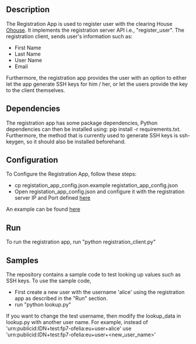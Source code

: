 
## Description

The Registration App is used to register user with the clearing House [Ohouse](https://github.com/motine/Ohouse). It implements the registration server API i.e., "register_user". The registration client, 
sends user's information such as: 
- First Name 
- Last Name 
- User Name 
- Email 

Furthermore, the registration app provides the user with an option to either let the app generate SSH keys for him / her, or let the users provide the key to the client themselves. 


## Dependencies

The registration app has some package dependencies, Python dependencies can then be installed using: pip install -r requirements.txt.  
Furthermore, the method that is currently used to generate SSH keys is ssh-keygen, so it should also be installed beforehand. 
 
## Configuration 

To Configure the Registration App, follow these steps: 
- cp registation_app_config.json.example registation_app_config.json 
- Open registation_app_config.json and configure it with the registration server IP and Port defined [here](https://github.com/motine/Ohouse)

An example can be found [here](https://gist.github.com/zanetworker/ee4fedbeab782d797d0b) 


## Run 

To run the registration app, run "python  registration_client.py" 


## Samples 

The repository contains a sample code to test looking up values such as SSH keys. To use the sample code, 
- First create a new user with the username 'alice' using the registration app as described in the "Run" section.  
- run "python lookup.py" 

If you want to change the test username, then modify the lookup_data in lookup.py with another user name. For example, 
instead of 'urn:publicid:IDN+test:fp7-ofelia:eu+user+alice' use 'urn:publicid:IDN+test:fp7-ofelia:eu+user+<new_user_name>'



